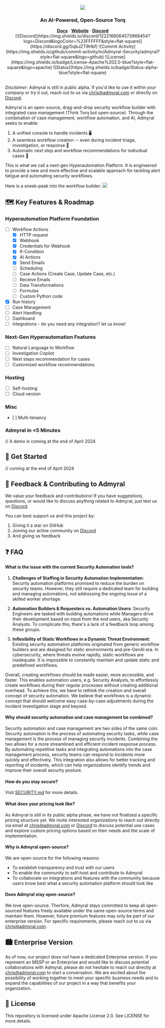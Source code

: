 <p align="center">
<img src="https://admyral-assets.s3.eu-central-1.amazonaws.com/admyral-title.svg">
</p>
<div align="center">
  <h3>An AI-Powered, Open-Source Torq</h3>
</div>

<div align="center">
  <div>
      <a href=""><strong>Docs</strong></a> ·
      <a href=""><strong>Website</strong></a> ·
      <a href="https://discord.gg/GqbJZT9Hbf"><strong>Discord</strong></a>
  </div>
  <div>
      [![Discord](https://img.shields.io/discord/1222168064573968454?logo=Discord&logoColor=%23FFFFFF&style=flat-square)](https://discord.gg/GqbJZT9Hbf)
      ![Commit Activity](https://img.shields.io/github/commit-activity/m/Admyral-Security/admyral?style=flat-square&logo=github)
      ![License](https://img.shields.io/badge/License-Apache%202.0-blue?style=flat-square&logo=apache)
      ![Status](https://img.shields.io/badge/Status-alpha-blue?style=flat-square)

  </div>
</div>

</br>

_Disclaimer_: Admyral is still in public alpha. If you'd like to use it within your company or try it out, reach out to us via [chris@admyral.com](mailto:chris@admyral.com) or directly on [Discord](https://discord.gg/GqbJZT9Hbf).

Admyral is an open-source, drag-and-drop security workflow builder with integrated case management (Think Torq but open-source). Through the combination of case management, workflow automation, and AI, Admyral seeks to enable:

1. A unified console to handle incidents 🖥️
2. A seamless workflow creation -- even during incident triage, investigation, or response 👷
3. Automatic next step and workflow recommendations for individual cases 🤖

This is what we call a next-gen Hyperautomation Platform. It is engineered to provide a new and more effective and scalable approach for tackling alert fatigue and automating security workflows.

Here is a sneek-peak into the workflow builder:
<img src="https://admyral-assets.s3.eu-central-1.amazonaws.com/admyral-github-screen.svg">

## 🗺️ Key Features & Roadmap

### Hyperautomation Platform Foundation

-   [ ] Workflow Actions
    -   [x] HTTP request
    -   [x] Webhook
    -   [x] Credentials for Webhook
    -   [x] If-Condition
    -   [x] AI Actions
    -   [x] Send Emails
    -   [ ] Scheduling
    -   [ ] Case Actions (Create Case, Update Case, etc.)
    -   [ ] Receive Emails
    -   [ ] Data Transformations
    -   [ ] Formulas
    -   [ ] Custom Python code
-   [x] Run history
-   [ ] Case Management
-   [ ] Alert Handling
-   [ ] Dashboard
-   [ ] Integrations - do you need any integration? let us know!

### Next-Gen Hyperautomation Features

-   [ ] Natural Language to Workflow
-   [ ] Investigation Copilot
-   [ ] Next steps recommendation for cases
-   [ ] Customized workflow recommendations

### Hosting

-   [ ] Self-hosting
-   [ ] Cloud version

### Misc

-   [ ] Multi-tenancy

### Admyral in <5 Minutes

// A demo is coming at the end of April 2024

## 🚀 Get Started

// coming at the end of April 2024

## 💬 Feedback & Contributing to Admyral

We value your feedback and contributions! If you have suggestions, questions, or would like to discuss anything related to Admyral, just text us on [Discord](https://discord.gg/GqbJZT9Hbf).

You can best support us and this project by:

1. Giving it a star on GitHub
2. Joining our active community on [Discord](https://discord.gg/GqbJZT9Hbf)
3. And giving us feedback

## ❓ FAQ

#### What is the issue with the current Security Automation tools?

1. **Challenges of Staffing in Security Automation Implementation**:
   Security automation platforms promised to reduce the burden on security teams. However, they still require a dedicated team for building and managing automations, not addressing the ongoing issue of a skilled worker shortage.
2. **Automation Builders & Requesters vs. Automation Users**:
   Security Engineers are tasked with building automations while Managers drive their development based on input from the end users, aka Security Analysts. To complicate this, there's a lack of a feedback loop among these groups.

3. **Inflexibility of Static Workflows in a Dynamic Threat Environment**:
   Existing security automation platforms originated from generic workflow builders and are designed for static environments and pre-GenAI era. In cybersecurity, where threats evolve rapidly, static workflows are inadequate. It is impossible to constantly maintain and update static and predefined workflows.

Overall, creating workflows should be made easier, more accessible, and faster. This enables automation users, e.g. Security Analysts, to effortlessly create workflows during their regular processes without creating additional overhead. To achieve this, we have to rethink the creation and overall concept of security automation. We believe that workflows is a dynamic concept that should welcome easy case-by-case adjustments during the incident investigation stage and beyond.

#### Why should security automation and case management be combined?

Security automation and case management are two sides of the same coin. Security automation is the process of automating security tasks, while case management is the process of managing security incidents. Combining the two allows for a more streamlined and efficient incident response process. By automating repetitive tasks and integrating automations into the case management process, security teams can respond to incidents more quickly and effectively. This integration also allows for better tracking and reporting of incidents, which can help organizations identify trends and improve their overall security posture.

#### How do you stay secure?

Visit [SECURITY.md](https://github.com/Admyral-Security/admyral/blob/main/SECURITY.md) for more details.

#### What does your pricing look like?

As Admyral is still in its public alpha phase, we have not finalized a specific pricing structure yet. We invite interested organizations to reach out directly via email at [chris@admyral.com](mailto:chris@admyral.com) or [Discord](https://discord.gg/GqbJZT9Hbf) to discuss potential use cases and explore custom pricing options based on their needs and the scale of implementation.

#### Why is Admyral open-source?

We are open-source for the following reasons:

-   To establish transparency and trust with our users
-   To enable the community to self-host and contribute to Admyral
-   To collaborate on integrations and features with the community because users know best what a security automation platform should look like

#### Does Admyral stay open-source?

We love open-source. Therfore, Admyral stays committed to keep all open-sourced features freely available under the same open-source terms and maintain them. However, future premium features may only be part of our enterprise version. For specific requirements, please reach out to us via [chris@admyral.com](mailto:chris@admyral.com).

## 🏙️ Enterprise Version

As of now, our project does not have a dedicated Enterprise version.
If you represent an MSSP or an Enterprise and would like to discuss potential collaborations with Admyral, please do not hesitate to reach out directly at [chris@admyral.com](mailto:chris@admyral.com) to start a conversation.
We are excited about the possibility of working together to meet your specific business needs and to expand the capabilities of our project in a way that benefits your organization.

## 📃 License

This repository is licensed under Apache License 2.0. See LICENSE for more details.

